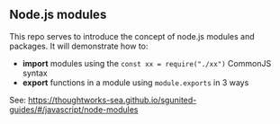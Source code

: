 ## Node.js modules

This repo serves to introduce the concept of node.js modules and packages. It will demonstrate how to:

- **import** modules using the `const xx = require("./xx")` CommonJS syntax
- **export** functions in a module using `module.exports` in 3 ways

See: https://thoughtworks-sea.github.io/sgunited-guides/#/javascript/node-modules
